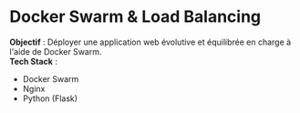 # Docker Swarm & Load Balancing
**Objectif** : Déployer une application web évolutive et équilibrée en charge à l'aide de Docker Swarm.<br>
**Tech Stack** :<br>
  - Docker Swarm<br>
  - Nginx<br>
  - Python (Flask)